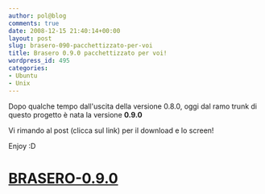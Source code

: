 ```yaml
---
author: pol@blog
comments: true
date: 2008-12-15 21:40:14+00:00
layout: post
slug: brasero-090-pacchettizzato-per-voi
title: Brasero 0.9.0 pacchettizzato per voi!
wordpress_id: 495
categories:
- Ubuntu
- Unix
---
```


Dopo qualche tempo dall'uscita della versione 0.8.0, oggi dal ramo trunk di questo progetto è nata la versione **0.9.0**

Vi rimando al post (clicca sul link) per il download e lo screen!

Enjoy :D


# [BRASERO-0.9.0](http://polslinux.wordpress.com/2008/10/27/brasero-090-compilato-e-pacchettizzato-per-voi/)
